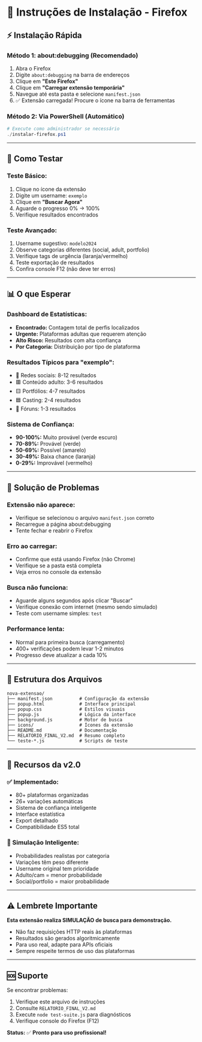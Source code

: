 # 🦊 Instruções de Instalação - Firefox

## ⚡ Instalação Rápida

### **Método 1: about:debugging (Recomendado)**
1. Abra o Firefox
2. Digite `about:debugging` na barra de endereços
3. Clique em **"Este Firefox"**
4. Clique em **"Carregar extensão temporária"**
5. Navegue até esta pasta e selecione `manifest.json`
6. ✅ Extensão carregada! Procure o ícone na barra de ferramentas

### **Método 2: Via PowerShell (Automático)**
```powershell
# Execute como administrador se necessário
./instalar-firefox.ps1
```

---

## 🧪 Como Testar

### **Teste Básico:**
1. Clique no ícone da extensão
2. Digite um username: `exemplo`
3. Clique em **"Buscar Agora"**
4. Aguarde o progresso 0% → 100%
5. Verifique resultados encontrados

### **Teste Avançado:**
1. Username sugestivo: `modelo2024`
2. Observe categorias diferentes (social, adult, portfolio)
3. Verifique tags de urgência (laranja/vermelho)
4. Teste exportação de resultados
5. Confira console F12 (não deve ter erros)

---

## 📊 O que Esperar

### **Dashboard de Estatísticas:**
- **Encontrado:** Contagem total de perfis localizados
- **Urgente:** Plataformas adultas que requerem atenção
- **Alto Risco:** Resultados com alta confiança
- **Por Categoria:** Distribuição por tipo de plataforma

### **Resultados Típicos para "exemplo":**
- 🔷 Redes sociais: 8-12 resultados
- 🟥 Conteúdo adulto: 3-6 resultados  
- 🟨 Portfólios: 4-7 resultados
- 🟦 Casting: 2-4 resultados
- 💬 Fóruns: 1-3 resultados

### **Sistema de Confiança:**
- **90-100%:** Muito provável (verde escuro)
- **70-89%:** Provável (verde)
- **50-69%:** Possível (amarelo)
- **30-49%:** Baixa chance (laranja)
- **0-29%:** Improvável (vermelho)

---

## 🔧 Solução de Problemas

### **Extensão não aparece:**
- Verifique se selecionou o arquivo `manifest.json` correto
- Recarregue a página about:debugging
- Tente fechar e reabrir o Firefox

### **Erro ao carregar:**
- Confirme que está usando Firefox (não Chrome)
- Verifique se a pasta está completa
- Veja erros no console da extensão

### **Busca não funciona:**
- Aguarde alguns segundos após clicar "Buscar"
- Verifique conexão com internet (mesmo sendo simulado)
- Teste com username simples: `test`

### **Performance lenta:**
- Normal para primeira busca (carregamento)
- 400+ verificações podem levar 1-2 minutos
- Progresso deve atualizar a cada 10%

---

## 📁 Estrutura dos Arquivos

```
nova-extensao/
├── manifest.json          # Configuração da extensão
├── popup.html             # Interface principal
├── popup.css              # Estilos visuais
├── popup.js               # Lógica da interface
├── background.js          # Motor de busca
├── icons/                 # Ícones da extensão
├── README.md              # Documentação
├── RELATORIO_FINAL_V2.md  # Resumo completo
└── teste-*.js             # Scripts de teste
```

---

## 🎯 Recursos da v2.0

### **✅ Implementado:**
- 80+ plataformas organizadas
- 26+ variações automáticas
- Sistema de confiança inteligente
- Interface estatística
- Export detalhado
- Compatibilidade ES5 total

### **🔄 Simulação Inteligente:**
- Probabilidades realistas por categoria
- Variações têm peso diferente
- Username original tem prioridade
- Adulto/cam = menor probabilidade
- Social/portfolio = maior probabilidade

---

## ⚠️ Lembrete Importante

**Esta extensão realiza SIMULAÇÃO de busca para demonstração.**
- Não faz requisições HTTP reais às plataformas
- Resultados são gerados algoritmicamente
- Para uso real, adapte para APIs oficiais
- Sempre respeite termos de uso das plataformas

---

## 🆘 Suporte

Se encontrar problemas:
1. Verifique este arquivo de instruções
2. Consulte `RELATORIO_FINAL_V2.md`
3. Execute `node test-suite.js` para diagnósticos
4. Verifique console do Firefox (F12)

**Status:** ✅ **Pronto para uso profissional!**

